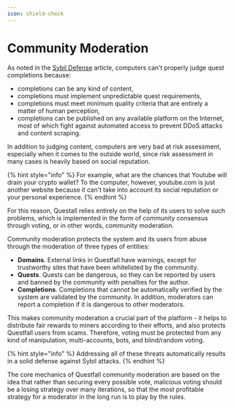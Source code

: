 ```yaml
---
icon: shield-check
---
```


# Community Moderation

As noted in the [Sybil Defense](../../overview/sybil-defence.md) article, computers can't properly judge quest completions because:

* completions can be any kind of content,
* completions must implement unpredictable quest requirements,
* completions must meet minimum quality criteria that are entirely a matter of human perception,
* completions can be published on any available platform on the Internet, most of which fight against automated access to prevent DDoS attacks and content scraping.

In addition to judging content, computers are very bad at risk assessment, especially when it comes to the outside world, since risk assessment in many cases is heavily based on social reputation.

{% hint style="info" %}
For example, what are the chances that Youtube will drain your crypto wallet? To the computer, however, youtube.com is just another website because it can't take into account its social reputation or your personal experience.
{% endhint %}

For this reason, Questall relies entirely on the help of its users to solve such problems, which is implemented in the form of community consensus through voting, or in other words, community moderation.

Community moderation protects the system and its users from abuse through the moderation of three types of entities:

* **Domains**. External links in Questfall have warnings, except for trustworthy sites that have been whitelisted by the community.
* **Quests**. Quests can be dangerous, so they can be reported by users and banned by the community with penalties for the author.
* **Completions**. Completions that cannot be automatically verified by the system are validated by the community. In addition, moderators can report a completion if it is dangerous to other moderators.

This makes community moderation a crucial part of the platform - it helps to distribute fair rewards to miners according to their efforts, and also protects Questfall users from scams. Therefore, voting must be protected from any kind of manipulation, multi-accounts, bots, and blind/random voting.

{% hint style="info" %}
Addressing all of these threats automatically results in a solid defense against Sybil attacks.
{% endhint %}

The core mechanics of Questfall community moderation are based on the idea that rather than securing every possible vote, malicious voting should be a losing strategy over many iterations, so that the most profitable strategy for a moderator in the long run is to play by the rules.
